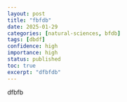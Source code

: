 ```yaml
---
layout: post
title: "fbfdb"
date: 2025-01-29
categories: [natural-sciences, bfdb]
tags: [dbdf]
confidence: high
importance: high
status: published
toc: true
excerpt: "dfbfdb"
---
```


dfbfb
